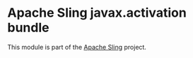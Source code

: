 # Apache Sling javax.activation bundle

This module is part of the [Apache Sling](https://sling.apache.org) project.
